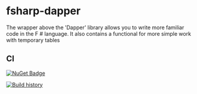 # fsharp-dapper

The wrapper above the 'Dapper' library allows you to write more familiar code in the F # language. It also contains a functional for more simple work with temporary tables

## CI

[![NuGet Badge](https://buildstats.info/nuget/FSharp.Data.Dapper)](https://www.nuget.org/packages/FSharp.Data.Dapper)

[![Build history](https://buildstats.info/appveyor/chart/AlexTroshkin/fsharp-dapper)](https://ci.appveyor.com/project/AlexTroshkin/fsharp-dapper/history)
